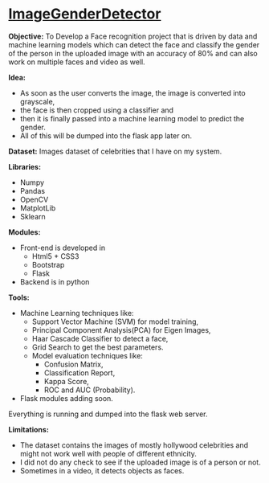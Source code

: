 # [ImageGenderDetector](https://ninawekunal.github.io/ImageGenderDetector/faceapp.html)

**Objective:** To Develop a Face recognition project that is driven by data and machine learning models which can detect the face and classify the gender of the person in the uploaded image with an accuracy of 80% and can also work on multiple faces and video as well.

**Idea:** 
  - As soon as the user converts the image, the image is converted into grayscale, 
  - the face is then cropped using a classifier and 
  - then it is finally passed into a machine learning model to predict the gender. 
  - All of this will be dumped into the flask app later on. 

**Dataset:** Images dataset of celebrities that I have on my system. 

**Libraries:**
 - Numpy
 - Pandas
 - OpenCV
 - MatplotLib
 - Sklearn

**Modules:**
  - Front-end is developed in 
      - Html5 + CSS3
      - Bootstrap
      - Flask
  - Backend is in python

**Tools:**
- Machine Learning techniques like:
  - Support Vector Machine (SVM) for model training,
  - Principal Component Analysis(PCA) for Eigen Images,
  - Haar Cascade Classifier to detect a face,
  - Grid Search to get the best parameters.
  - Model evaluation techniques like:
    - Confusion Matrix,
    - Classification Report,
    - Kappa Score,
    - ROC and AUC (Probability).
- Flask modules adding soon.


Everything is running and dumped into the flask web server.

**Limitations:** 
  - The dataset contains the images of mostly hollywood celebrities and might not work well with people of different ethnicity.
  - I did not do any check to see if the uploaded image is of a person or not.
  - Sometimes in a video, it detects objects as faces.
